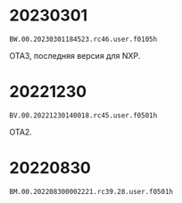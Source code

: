 # 20230301
`BW.00.20230301184523.rc46.user.f0105h`

OTA3, последняя версия для NXP.

# 20221230
`BV.00.20221230140018.rc45.user.f0501h`

OTA2.

# 20220830
`BM.00.202208300002221.rc39.28.user.f0501h`
